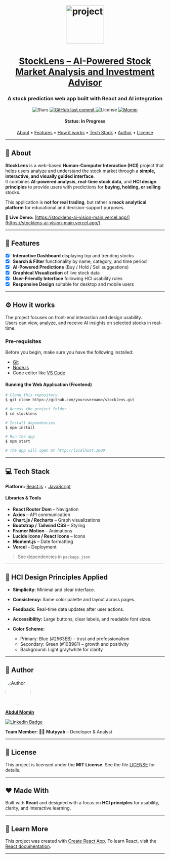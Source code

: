 <h1 align="center">
    <img alt="project" title="#About" src="https://upload.wikimedia.org/wikipedia/commons/a/a7/React-icon.svg" width="120px"/>
</h1>

<h1 align="center">
  <a href="#"> StockLens – AI-Powered Stock Market Analysis and Investment Advisor </a>
</h1>

<h3 align="center">A stock prediction web app built with React and AI integration</h3>

<p align="center">

  <img alt="Stars" src="https://img.shields.io/github/stars/Momin-786/stocklens?style=social">
  
  <a href="https://github.com/Momin-786/stocklens">
    <img alt="GitHub last commit" src="https://img.shields.io/github/last-commit/Momin-786/stocklens">
  </a>
    
  <img alt="License" src="https://img.shields.io/badge/license-MIT-brightgreen">

  <a href="https://github.com/Momin-786">
    <img alt="Momin" src="https://img.shields.io/badge/made%20by-Your%20Team-blue">
  </a>
</p>

<h4 align="center"> 
	 Status: In Progress
</h4>

<p align="center">
 <a href="#about">About</a> •
 <a href="#features">Features</a> •
 <a href="#how-it-works">How it works</a> • 
 <a href="#tech-stack">Tech Stack</a> •  
 <a href="#author">Author</a> • 
 <a href="#license">License</a>
</p>

---

## 🧠 About

**StockLens** is a web-based **Human–Computer Interaction (HCI)** project that helps users analyze and understand the stock market through a **simple, interactive, and visually guided interface**.  
It combines **AI-powered analysis**, **real-time stock data**, and **HCI design principles** to provide users with predictions for **buying, holding, or selling** stocks.

This application is **not for real trading**, but rather a **mock analytical platform** for educational and decision-support purposes.

🔗 **Live Demo:** [https://stocklens-ai-vision-main.vercel.app/](https://stocklens-ai-vision-main.vercel.app/)

---

## 🚀 Features

- [x] **Interactive Dashboard** displaying top and trending stocks  
- [x] **Search & Filter** functionality by name, category, and time period  
- [x] **AI-Powered Predictions** (Buy / Hold / Sell suggestions)  
- [x] **Graphical Visualization** of live stock data  
- [x] **User-Friendly Interface** following HCI usability rules  
- [x] **Responsive Design** suitable for desktop and mobile users  

---

## ⚙️ How it works

The project focuses on front-end interaction and design usability.  
Users can view, analyze, and receive AI insights on selected stocks in real-time.

### Pre-requisites

Before you begin, make sure you have the following installed:
- [Git](https://git-scm.com/)
- [Node.js](https://nodejs.org/en/)
- Code editor like [VS Code](https://code.visualstudio.com/)

#### Running the Web Application (Frontend)

```bash
# Clone this repository
$ git clone https://github.com/yourusername/stocklens.git

# Access the project folder
$ cd stocklens

# Install dependencies
$ npm install

# Run the app
$ npm start

# The app will open at http://localhost:3000
````

---

## 💻 Tech Stack

**Platform:** [React.js](https://reactjs.org/) + [JavaScript](https://developer.mozilla.org/en-US/docs/Web/JavaScript)

#### **Libraries & Tools**

* **React Router Dom** – Navigation
* **Axios** – API communication
* **Chart.js / Recharts** – Graph visualizations
* **Bootstrap / Tailwind CSS** – Styling
* **Framer Motion** – Animations
* **Lucide Icons / React Icons** – Icons
* **Moment.js** – Date formatting
* **Vercel** – Deployment

> See dependencies in `package.json`

---

## 🧠 HCI Design Principles Applied

* **Simplicity:** Minimal and clear interface.
* **Consistency:** Same color palette and layout across pages.
* **Feedback:** Real-time data updates after user actions.
* **Accessibility:** Large buttons, clear labels, and readable font sizes.
* **Color Scheme:**

  * Primary: Blue (#2563EB) – trust and professionalism
  * Secondary: Green (#10B981) – growth and positivity
  * Background: Light gray/white for clarity

---

## 👥 Author

<a href="#">
 <img style="border-radius: 50%;" src="https://avatars.githubusercontent.com/u/128892619?v=4" width="80px;" alt="Author"/>
 <br />
 <p><b>Abdul Momin</b></p></a>

[![Linkedin Badge](https://img.shields.io/badge/-Your%20Name-blue?style=flat-square\&logo=Linkedin\&logoColor=white\&link=https://www.linkedin.com/in/yourprofile/)](https://www.linkedin.com/in/yourprofile/)

**Team Member:**
👨‍💻 **Mutyyab** – Developer & Analyst

---

## 📜 License

This project is licensed under the **MIT License**.
See the file [LICENSE](./LICENSE) for details.

---

## ❤️ Made With

Built with **React** and designed with a focus on **HCI principles** for usability, clarity, and interactive learning.

---

## 📘 Learn More

This project was created with [Create React App](https://github.com/facebook/create-react-app).
To learn React, visit the [React documentation](https://reactjs.org/).

---


```

